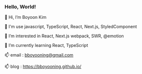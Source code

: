 ### Hello, World!

👋 Hi, I’m Boyoon Kim

👋 I'm use javascript, TypeScript, React, Next.js, StyledComponent

👀 I’m interested in React, Next.js webpack, SWR, @emotion

🌱 I’m currently learning React, TypeScript

📫 email : bboyooning@gmail.com

📫 blog : https://bboyooning.github.io/



<!--
**bboyooning/bboyooning** is a ✨ _special_ ✨ repository because its `README.md` (this file) appears on your GitHub profile.

Here are some ideas to get you started:

- 🔭 I’m currently working on ...
- 🌱 I’m currently learning ...
- 👯 I’m looking to collaborate on ...
- 🤔 I’m looking for help with ...
- 💬 Ask me about ...
- 📫 How to reach me: ...
- 😄 Pronouns: ...
- ⚡ Fun fact: ...
-->
